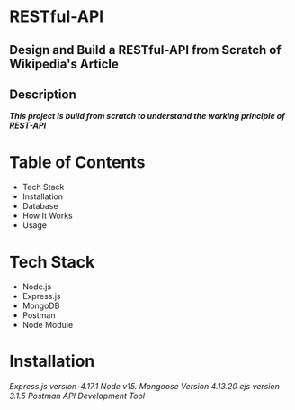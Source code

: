 # RESTful-API
## Design and Build a RESTful-API from Scratch of Wikipedia's Article
## Description


***This project is build from scratch to understand 
the working principle of REST-API***

# Table of Contents


- Tech Stack
- Installation
- Database
- How It Works
- Usage 

# Tech Stack
- Node.js
- Express.js
- MongoDB
- Postman
- Node Module

# Installation
*Express.js   version-4.17.1*
*Node v15.*
*Mongoose Version 4.13.20*
*ejs version 3.1.5*
*Postman API Development Tool*




 





